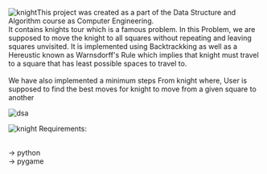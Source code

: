 ![knight](https://github.com/sanatankafle12/DSA_Project/assets/42962016/281cbaef-5e54-4493-9d03-bbc76eca4c8f)This project was created as a part of the Data Structure and Algorithm course as Computer Engineering. <be><br>
It contains knights tour which is a famous problem. In this Problem, we are supposed to move the knight to all squares without repeating and leaving squares unvisited. It is implemented using Backtrackking as well as a Hereustic known as Warnsdorff's Rule which implies that knight must travel to a square that has least possible spaces to travel to.<br><br>
We have also implemented a minimum steps From knight where, User is supposed to find the best moves for knight to move from a given square to another<br><be>

![dsa](https://github.com/sanatankafle12/DSA_Project/assets/42962016/386c133c-e3a3-4eea-8ae0-bde99d3b27ef)

![knight](https://github.com/sanatankafle12/DSA_Project/assets/42962016/ced40213-facb-4541-a706-f9c0812520dd)
Requirements:<br><br>

-> python<br>
-> pygame<br>

